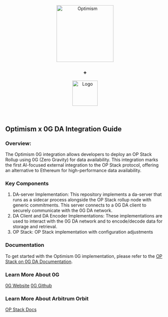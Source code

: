 <br />
<br />
  <p align="center" href="https://optimism.io/">
  <img alt="Optimism" src="https://raw.githubusercontent.com/ethereum-optimism/brand-kit/main/assets/svg/OPTIMISM-R.svg" width=180>
  </p>
  <h3 align="center">+</h3>
  <p align="center">
  <img src="https://framerusercontent.com/images/JJi9BT4FAjp4W63c3jjNz0eezQ.png" alt="Logo" width="80" height="80">
  </p>
<br />


## Optimism x 0G DA Integration Guide

### Overview:

The Optimism 0G integration allows developers to deploy an OP Stack Rollup using 0G (Zero Gravity) for data availability. This integration marks the first AI-focused external integration to the OP Stack protocol, offering an alternative to Ethereum for high-performance data availability.


### Key Components

1. DA-server Implementation: This repository implements a da-server that runs as a sidecar process alongside the OP Stack rollup node with generic commitments. This server connects to a 0G DA client to securely communicate with the 0G DA network.
2. DA Client and DA Encoder Implementations: These implementations are used to interact with the 0G DA network and to encode/decode data for storage and retrieval.
3. OP Stack: OP Stack implementation with configuration adjustments

### Documentation

To get started with the Optimism 0G implementation, please refer to the [OP Stack on 0G DA Documentation](https://docs.0g.ai/build-with-0g/rollups-and-appchains/op-stack-on-0g-da).

### Learn More About 0G

[0G Website](https://0g.ai/)
[0G Github](https://github.com/0glabs)

### Learn More About Arbitrum Orbit

[OP Stack Docs](https://docs.arbitrum.io/launch-orbit-chain/orbit-gentle-introduction)

